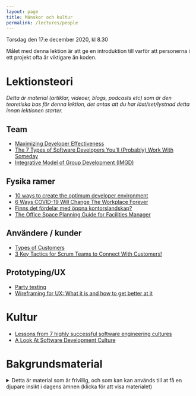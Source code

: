 ```yaml
---
layout: page
title: Mänskor och kultur
permalink: /lectures/people
---
```


Torsdag den 17:e december 2020, kl 8.30

Målet med denna lektion är att ge en introduktion till varför att personerna i ett projekt ofta är viktigare än koden.

# Lektionsteori
*Detta är material (artiklar, videoer, blogs, podcasts etc) som är den teoretiska bas för denna lektion, det antas att du har läst/set/lystnad detta innan lektionen starter.*

## Team
* [Maximizing Developer Effectiveness](https://martinfowler.com/articles/developer-effectiveness.html)
* [The 7 Types of Software Developers You’ll (Probably) Work With Someday](https://www.7pace.com/blog/the-7-types-of-software-developers-youll-probably-work-with-someday)
* [Integrative Model of Group Development (IMGD)](https://www.youtube.com/watch?v=m442VHaJsL0)


## Fysika ramer
* [10 ways to create the optimum developer environment](https://www.techrepublic.com/blog/10-things/10-ways-to-create-the-optimum-developer-environment/)
* [6 Ways COVID-19 Will Change The Workplace Forever](https://www.forbes.com/sites/williamarruda/2020/05/07/6-ways-covid-19-will-change-the-workplace-forever/)
* [Finns det fördelar med öppna kontorslandskap?](https://www.tholin.se/artiklar/finns-det-fordelar-med-oppna-kontorslandskap/)
* [The Office Space Planning Guide for Facilities Manager](https://www.softwareadvice.com/resources/office-space-planning-guide/)

## Användere / kunder
* [Types of Customers](https://dcmlearning.ie/lean-course-content/lean-six-sigma-types-of-customers.html)
* [3 Key Tactics for Scrum Teams to Connect With Customers!](https://dzone.com/articles/5-key-tactics-for-scrum-teams-to-connect-with-thei)

## Prototyping/UX
* [Party testing](https://medium.com/blixtdunder/party-testing-3c26d3f0e2ec)
* [Wireframing for UX: What it is and how to get better at it](https://www.youtube.com/watch?v=8-vTd7GRk-w)

# Kultur
* [Lessons from 7 highly successful software engineering cultures](https://techbeacon.com/app-dev-testing/lessons-7-highly-successful-software-engineering-cultures)
* [A Look At Software Development Culture](https://www.accelerance.com/blog/software-development-culture)

# Bakgrundsmaterial

<details markdown="1">
<summary>Detta är material som är frivillig, och som kan kan används till at få en djupare insikt i dagens ämnen (klicka för att visa materialet)</summary>

*Oftast förklara det material bakgrunden till dagens lektionsteori, går mer på djupet med ämne eller har en annan vinkel på det samma material*

## Mjukvaru som kunstform
* [Software Development – Carving And Crafting A Software Is A Technical Art](https://www.spec-india.com/blog/software-development-a-technical-art)
* [Software Is Art](http://wiki.c2.com/?SoftwareIsArt)

## Team
* [15 rules for communicating at GitHub](https://ben.balter.com/2014/11/06/rules-of-communicating-at-github/)
* [The seven habits of highly effective GitHubbers](https://ben.balter.com/2016/09/13/seven-habits-of-highly-effective-githubbers/)
* [Helping our developers stay productive while working remotely](https://www.microsoft.com/en-us/microsoft-365/blog/2020/03/20/helping-developers-stay-productive-working-remotely/)
* PDF: [Human Factors in Software Development](http://publications.lib.chalmers.se/records/fulltext/126748.pdf)
* [Human Factors in Software Engineering](https://www.youtube.com/watch?v=446cZSgSjTk)
* [Susan Wheelan Grupputveckling](https://www.youtube.com/watch?v=QZBfPhPgiDM)
* [Most Leaders Don't Even Know the Game They're In](https://www.youtube.com/watch?v=RyTQ5-SQYTo)

## Fysika ramer
* [Öppna kontorslandskap skadliga för anställda](https://www.dagensmedicin.se/alla-nyheter/nyheter/oppna-kontorslandskap-skadliga-for-anstallda/)
* [The Ultimate Software Development Office Layout ](http://www.possibility.com/Cpp/SoftDevOfficeLayout.html)
* PDF: [Pandemic programming: How COVID-19 affects software developers and how their organizations can help](https://research.chalmers.se/publication/519655/file/519655_Fulltext.pdf)
* [Your Team Has to Work Remotely. Scrum Master: Time to Step Up!](https://medium.com/serious-scrum/your-team-has-to-work-remotely-scrum-master-time-to-step-up-bce9fd50bac1)

## Kultur
* [Learn More About the Spotify Squad Framework — Part I](https://medium.com/pm101/spotify-squad-framework-part-i-8f74bcfcd761)

## Användere
* [External and Internal Customers in Lean](https://www.velaction.com/external-and-internal-customers/)

</details>

